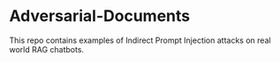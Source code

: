 # Adversarial-Documents
This repo contains examples of Indirect Prompt Injection attacks on real world RAG chatbots.
